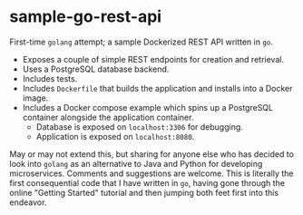 # sample-go-rest-api

First-time `golang` attempt; a sample Dockerized REST API written in `go`.

* Exposes a couple of simple REST endpoints for creation and retrieval.
* Uses a PostgreSQL database backend.
* Includes tests.
* Includes `Dockerfile` that builds the application and installs into a Docker image.
* Includes a Docker compose example which spins up a PostgreSQL container alongside the application container.
  * Database is exposed on `localhost:3306` for debugging.
  * Application is exposed on `localhost:8080`.

May or may not extend this, but sharing for anyone else who has decided to look into `golang` as an alternative to Java
and Python for developing microservices. Comments and suggestions are welcome. This is literally the first consequential
code that I have written in `go`, having gone through the online "Getting Started" tutorial and then jumping both feet
first into this endeavor.
